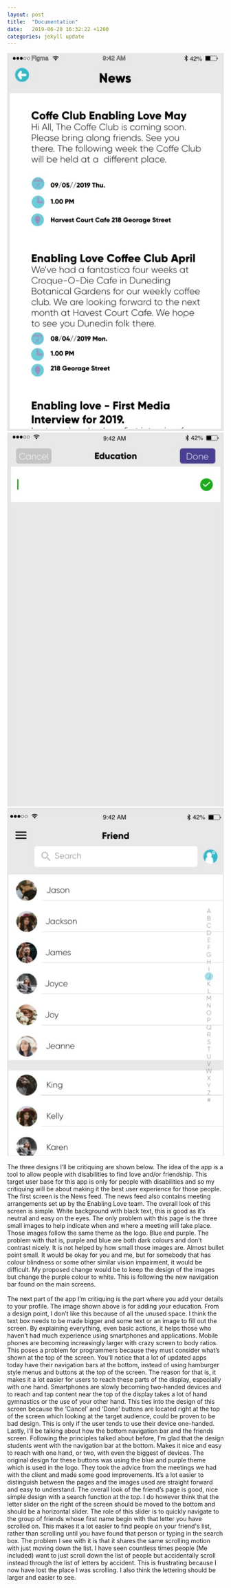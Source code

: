```yaml
---
layout: post
title:  "Documentation"
date:   2019-06-20 16:32:22 +1200
categories: jekyll update
---
```



![](/assets/ev29.jpg)
![](/assets/ev30.jpg)
![](/assets/ev31.jpg)

  The three designs I’ll be critiquing are shown below. The idea of the app is a tool to allow people with disabilities to find love and/or friendship. This target user base for this app is only for people with disabilities and so my critiquing will be about making it the best user experience for those people. 
 <br>
 The first screen is the News feed.  The news feed also contains meeting arrangements set up by the Enabling Love team. The overall look of this screen is simple. White background with black text, this is good as it’s neutral and easy on the eyes. The only problem with this page is the three small images to help indicate when and where a meeting will take place. Those images follow the same theme as the logo. Blue and purple. The problem with that is, purple and blue are both dark colours and don’t contrast nicely. It is not helped by how small those images are. Almost bullet point small. It would be okay for you and me, but for somebody that has colour blindness or some other similar vision impairment, it would be difficult. My proposed change would be to keep the design of the images but change the purple colour to white. This is following the new navigation bar found on the main screens.  
 <br>
 The next part of the app I’m critiquing is the part where you add your details to your profile. The image shown above is for adding your education. From a design point, I don’t like this because of all the unused space. I think the text box needs to be made bigger and some text or an image to fill out the screen. By explaining everything, even basic actions, it helps those who haven’t had much experience using smartphones and applications. Mobile phones are becoming increasingly larger with crazy screen to body ratios. This poses a problem for programmers because they must consider what’s shown at the top of the screen. You’ll notice that a lot of updated apps today have their navigation bars at the bottom, instead of using hamburger style menus and buttons at the top of the screen. The reason for that is, it makes it a lot easier for users to reach these parts of the display, especially with one hand. Smartphones are slowly becoming two-handed devices and to reach and tap content near the top of the display takes a lot of hand gymnastics or the use of your other hand. This ties into the design of this screen because the ‘Cancel’ and ‘Done’ buttons are located right at the top of the screen which looking at the target audience, could be proven to be bad design. This is only if the user tends to use their device one-handed. 
<br>
Lastly, I’ll be talking about how the bottom navigation bar and the friends screen. Following the principles talked about before, I’m glad that the design students went with the navigation bar at the bottom. Makes it nice and easy to reach with one hand, or two, with even the biggest of devices. The original design for these buttons was using the blue and purple theme which is used in the logo. They took the advice from the meetings we had with the client and made some good improvements. It’s a lot easier to distinguish between the pages and the images used are straight forward and easy to understand. The overall look of the friend’s page is good, nice simple design with a search function at the top. I do however think that the letter slider on the right of the screen should be moved to the bottom and should be a horizontal slider. The role of this slider is to quickly navigate to the group of friends whose first name begin with that letter you have scrolled on. This makes it a lot easier to find people on your friend's list, rather than scrolling until you have found that person or typing in the search box. The problem I see with it is that it shares the same scrolling motion with just moving down the list. I have seen countless times people (Me included) want to just scroll down the list of people but accidentally scroll instead through the list of letters by accident. This is frustrating because I now have lost the place I was scrolling. I also think the lettering should be larger and easier to see. 
<br>







